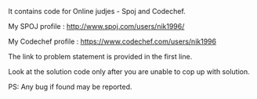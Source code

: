 It contains code for Online judjes - Spoj and Codechef.

My SPOJ profile : http://www.spoj.com/users/nik1996/

My Codechef profile : https://www.codechef.com/users/nik1996

The link to problem statement is provided in the first line.

Look at the solution code only after you are unable to cop up with solution.

PS: Any bug if found may be reported.

